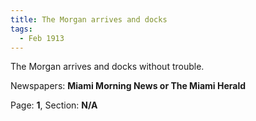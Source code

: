 ```yaml
---  
title: The Morgan arrives and docks  
tags:  
  - Feb 1913  
---  
```

  
The Morgan arrives and docks without trouble.  
  
Newspapers: **Miami Morning News or The Miami Herald**  
  
Page: **1**, Section: **N/A** 
